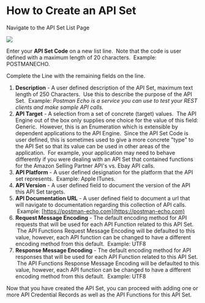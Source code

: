 # How to Create an API Set

Navigate to the API Set List Page

![](https://github.com/SuiteEngine/APIEngine/wiki/HowToDocs/HowTo-APISets/HowTo-CreateAPISet-Assets/CreateAPISet-01.png)

Enter your **API Set Code** on a new list line.  Note that the code is user defined with a maximum length of 20 characters.  Example: POSTMANECHO.

Complete the Line with the remaining fields on the line.

1.  **Description** - A user defined description of the API Set, maximum text length of 250 Characters.  Use this to describe the purpose of the API Set.  Example: _Postman Echo is a service you can use to test your REST clients and make sample API calls._
2.  **API Target** - A selection from a set of concrete (target) values.  The API Engine out of the box only supplies one choice for the value of this field: Generic.  However, this is an Enumeration which is extensible by dependent applications to the API Engine.  Since the API Set Code is user defined, this is sometimes used to give a more concrete "type" to the API Set so that its value can be used in other areas of the application.  For example, your application may need to behave differently if you were dealing with an API Set that contained functions for the Amazon Selling Partner API's vs. Ebay API calls.
3.  **API Platform** - A user defined designation for the platform that the API set represents.  Example: Apple ITunes.
4.  **API Version** - A user defined field to document the version of the API this API Set targets.
5.  **API Documentation URL** - A user defined field to document a url that will navigate to documentation regarding this collection of API calls.  Example: [https://postman-echo.com](https://postman-echo.com)
6.  **Request Message Encoding** - The default encoding method for API requests that will be used for each API Function related to this API Set.  The API Functions Request Message Encoding will be defaulted to this value, however, each API function can be changed to have a different encoding method from this default.  Example: UTF8
7.  **Response Message Encoding** - The default encoding method for API responses that will be used for each API Function related to this API Set.  The API Functions Response Message Encoding will be defaulted to this value, however, each API function can be changed to have a different encoding method from this default.  Example: UTF8

Now that you have created the API Set, you can proceed with adding one or more API Credential Records as well as the API Functions for this API Set.
